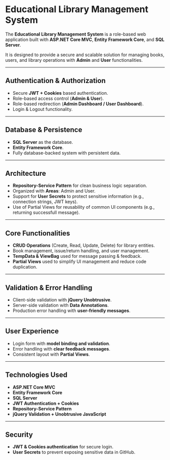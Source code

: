 # Educational Library Management System

The **Educational Library Management System** is a role-based web application built with **ASP.NET Core MVC**, **Entity Framework Core**, and **SQL Server**.  

It is designed to provide a secure and scalable solution for managing books, users, and library operations with **Admin** and **User** functionalities.  

---

## Authentication & Authorization
- Secure **JWT + Cookies** based authentication.  
- Role-based access control (**Admin & User**).  
- Role-based redirection (**Admin Dashboard / User Dashboard**).  
- Login & Logout functionality.  

---

## Database & Persistence
- **SQL Server** as the database.  
- **Entity Framework Core**.  
- Fully database-backed system with persistent data.  

---

## Architecture
- **Repository-Service Pattern** for clean business logic separation.  
- Organized with **Areas**: Admin and User.  
- Support for **User Secrets** to protect sensitive information (e.g., connection strings, JWT keys).
- Use of Partial Views for reusability of common UI components (e.g., returning successfull message).  

---

## Core Functionalities
- **CRUD Operations** (Create, Read, Update, Delete) for library entities.  
- Book management, issue/return handling, and user management.  
- **TempData & ViewBag** used for message passing & feedback.
- **Partial Views** used to simplify UI management and reduce code duplication.

---

## Validation & Error Handling
- Client-side validation with **jQuery Unobtrusive**.  
- Server-side validation with **Data Annotations**.  
- Production error handling with **user-friendly messages**.  

---

## User Experience
- Login form with **model binding and validation**.  
- Error handling with **clear feedback messages**.  
- Consistent layout with **Partial Views**.

---

## Technologies Used
- **ASP.NET Core MVC**  
- **Entity Framework Core**  
- **SQL Server**  
- **JWT Authentication + Cookies**  
- **Repository-Service Pattern**  
- **jQuery Validation + Unobtrusive JavaScript**  

---

## Security
- **JWT & Cookies authentication** for secure login.  
- **User Secrets** to prevent exposing sensitive data in GitHub.  
